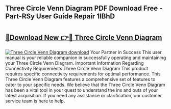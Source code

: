 ## Three Circle Venn Diagram PDF Download Free - Part-RSy User Guide Repair 1IBhD

# <h2><a href="http://dfmd4f.blite.top/?on=Three+Circle+Venn+Diagram">🔗Download New 👉🔴 Three Circle Venn Diagram</a></h2>

[![Three Circle Venn Diagram download](https://i.imgur.com/lujVjoI.png)](http://dfmd4f.blite.top/?on=Three+Circle+Venn+Diagram)
Your Partner in Success This user manual is your reliable companion in successfully operating and maintaining your Three Circle Venn Diagram. Important Information Regarding Connectivity Requirements Three Circle Venn Diagram This product requires specific connectivity requirements for optimal performance. This Three Circle Venn Diagram features a comprehensive set of features to cater to your specific needs. We believe that the Three Circle Venn Diagram has been a vital tool in your quest to understand the ins and outs of your latest acquisition. If you need any assistance or clarification, our customer service team is here to help.
